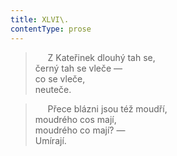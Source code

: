 ```yaml
---
title: XLVI\.
contentType: prose
---
```


>      Z Kateřinek dlouhý tah se,  
> černý tah se vleče —  
> co se vleče,  
> neuteče.

>      Přece blázni jsou též moudří,  
> moudrého cos mají,  
> moudrého co mají? —  
> Umírají.
